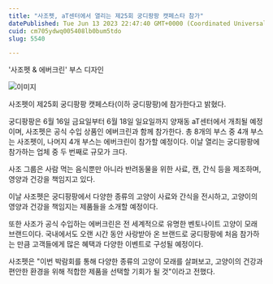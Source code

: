 ```yaml
---
title: "사조펫, aT센터에서 열리는 제25회 궁디팡팡 캣페스타 참가"
datePublished: Tue Jun 13 2023 22:47:40 GMT+0000 (Coordinated Universal Time)
cuid: cm705ydwq005408lb0bum5tdo
slug: 5540

---
```



'사조펫 & 에버크린' 부스 디자인

![이미지](https://cdn.hashnode.com/res/hashnode/image/upload/v1739259087059/6e00aaae-f903-48f6-bc98-a6f2deeb7997.jpeg)

사조펫이 제25회 궁디팡팡 캣페스타(이하 궁디팡팡)에 참가한다고 밝혔다.

궁디팡팡은 6월 16일 금요일부터 6월 18일 일요일까지 양재동 aT센터에서 개최될 예정이며, 사조펫은 공식 수입 상품인 에버크린과 함께 참가한다. 총 8개의 부스 중 4개 부스는 사조펫이, 나머지 4개 부스는 에버크린이 참가할 예정이다. 이날 열리는 궁디팡팡에 참가하는 업체 중 두 번째로 규모가 크다.

사조 그룹은 사람 먹는 음식뿐만 아니라 반려동물을 위한 사료, 캔, 간식 등을 제조하며, 영양과 건강을 책임지고 있다.

이날 사조펫은 궁디팡팡에서 다양한 종류의 고양이 사료와 간식을 전시하고, 고양이의 영양과 건강을 책임지는 제품들을 소개할 예정이다.

또한 사조가 공식 수입하는 에버크린은 전 세계적으로 유명한 벤토나이트 고양이 모래 브랜드이다. 국내에서도 오랜 시간 동안 사랑받아 온 브랜드로 궁디팡팡에 처음 참가하는 만큼 고객들에게 많은 혜택과 다양한 이벤트로 구성될 예정이다.

사조펫은 "이번 박람회를 통해 다양한 종류의 고양이 모래를 살펴보고, 고양이의 건강과 편안한 환경을 위해 적합한 제품을 선택할 기회가 될 것"이라고 전했다.